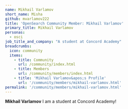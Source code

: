 ```yaml
---
name: Mikhail Varlamov
short_name: Misha
github: mvarlamov222
title: 'OpenSearch Community Member: Mikhail Varlamov'
primary_title: Mikhail Varlamov
personas:
  - osci
job_title_and_company: "A student at Concord Academy"
breadcrumbs:
  icon: community
  items:
    - title: Community
      url: /community/index.html
    - title: Members
      url: /community/members/index.html
    - title: 'Mikhail Varlamov&apos;s Profile'
      url: '/community/members/mikhail-varlamov.html'
permalink: '/community/members/mikhail-varlamov.html'
---
```


**Mikhail Varlamov** I am a student at Concord Academy!

